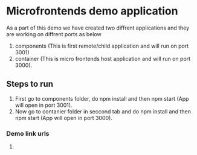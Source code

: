# Microfrontends demo application
As a part of this demo we have created two diffrent applications and they are working on diffrent ports as below
1. components (This is first remote/child application and will run on port 3001)
2. container (This is micro frontends host application and will run on port 3000).

## Steps to run
1. First go to components folder, do npm install and then npm start (App will open in port 3001).
2. Now go to contanier folder in seccond tab and do npm install and then npm start (App will open in port 3000).


### Demo link urls
1. 

